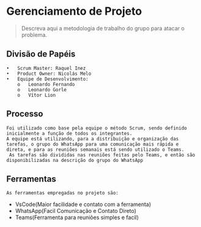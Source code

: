 # Gerenciamento de Projeto

> Descreva aqui a metodologia de trabalho do grupo para atacar o
> problema.

## Divisão de Papéis

    •	Scrum Master: Raquel Inez
    •	Product Owner: Nicolás Melo
    •	Equipe de Desenvolvimento:
        o	Leonardo Fernando
        o	Leonardo Gorle
        o	Vítor Lion


## Processo
    Foi utilizado como base pela equipe o método Scrum, sendo definido inicialmente a função de todos os integrantes.
    A equipe está utilizando, para a distribuição e organização das tarefas, o grupo do WhatsApp para uma comunicação mais rápida e direta, e para as reuniões semanais está sendo utilizado o Teams.
     As tarefas são divididas nas reuniões feitas pelo Teams, e então são disponibilizadas na descrição do grupo do WhatsApp

## Ferramentas

    As ferramentas empregadas no projeto são:

- VsCode(Maior facilidade e contato com a ferramenta)
- WhatsApp(Facil Comunicação e Contato Direto)
- Teams(Ferramenta para reuniões simples e facil)
